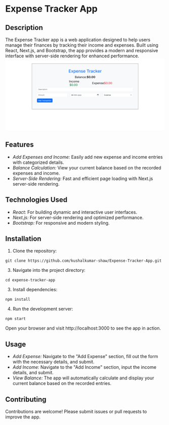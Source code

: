 # Expense Tracker App
## Description
The Expense Tracker app is a web application designed to help users manage their finances by tracking their income and expenses. Built using React, Next.js, and Bootstrap, the app provides a modern and responsive interface with server-side rendering for enhanced performance.
![Expense Tracker App](https://raw.githubusercontent.com/kushalkumar-shaw/Expense-Tracker-App/main/public/landing%20page.png)

## Features
- *Add Expenses and Income:* Easily add new expense and income entries with categorized details.
- *Balance Calculation:* View your current balance based on the recorded expenses and income.
- *Server-Side Rendering:* Fast and efficient page loading with Next.js server-side rendering.

## Technologies Used
- *React:* For building dynamic and interactive user interfaces.
- *Next.js:* For server-side rendering and optimized performance.
- *Bootstrap:* For responsive and modern styling.

## Installation
1. Clone the repository:
```
git clone https://github.com/kushalkumar-shaw/Expense-Tracker-App.git
```

3. Navigate into the project directory:

```
cd expense-tracker-app
```

3. Install dependencies:

```
npm install
```

4. Run the development server:

```
npm start
```

Open your browser and visit http://localhost:3000 to see the app in action.

## Usage
- *Add Expense:* Navigate to the "Add Expense" section, fill out the form with the necessary details, and submit.
- *Add Income:* Navigate to the "Add Income" section, input the income details, and submit.
- *View Balance:* The app will automatically calculate and display your current balance based on the recorded entries.

## Contributing
Contributions are welcome! Please submit issues or pull requests to improve the app.
